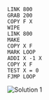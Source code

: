 ```
LINK 800
GRAB 200
COPY F X
WIPE
LINK 800
MAKE
COPY X F
MARK LOOP
ADDI X -1 X
COPY X F
TEST X = 0
FJMP LOOP
```

![Solution 1](https://github.com/kjerk/Exapunks-Solutions/blob/master/04%20-%20Tutorial%204/04%20-%20Solution%201.gif?raw=true)